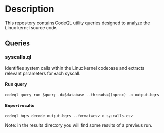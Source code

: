 # Description

This repository contains CodeQL utility queries designed to analyze the Linux kernel source code.

## Queries

### syscalls.ql 

Identifies system calls within the Linux kernel codebase and extracts relevant parameters for each syscall.

#### Run query
```
codeql query run $query -d=$database --threads=$(nproc) -o output.bqrs
```

#### Export results
```
codeql bqrs decode output.bqrs --format=csv > syscalls.csv 
```

Note: in the results directory you will find some results of a previous run.
